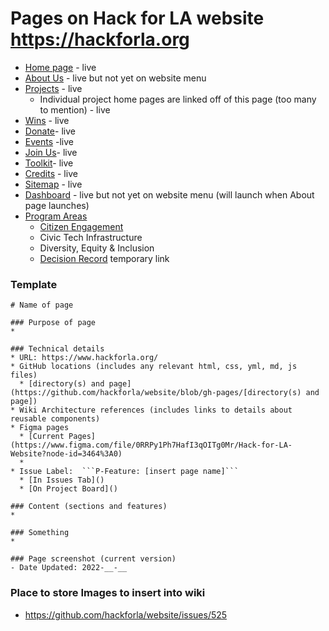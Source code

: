 # Pages on Hack for LA website <https://hackforla.org>

* [Home page](Home-page) - live
* [About Us](Pages/About-Us-page.md) - live but not yet on website menu
* [Projects](Projects-page) - live
  * Individual project home pages are linked off of this page (too many to mention) - live
* [Wins](Wins-page) - live
* [Donate](Donate-page)- live
* [Events](Events-page) -live
* [Join Us](Join-Us-page)- live
* [Toolkit](Toolkit-page)- live
* [Credits](Pages/Credits-page.md) - live
* [Sitemap](Sitemap-page) - live
* [Dashboard](Dashboard-page) - live but not yet on website menu (will launch when About page launches)
* [Program Areas](Program-Areas-page)
  * [Citizen Engagement](Pages/Citizen-Engagement-page.md)
  * Civic Tech Infrastructure
  * Diversity, Equity & Inclusion
  * [Decision Record](DR:-Updated-Program-Areas-so-Projects-are-Linked-to-Project-Pages) temporary link

### Template

```
# Name of page

### Purpose of page
* 

### Technical details
* URL: https://www.hackforla.org/
* GitHub locations (includes any relevant html, css, yml, md, js files)
  * [directory(s) and page](https://github.com/hackforla/website/blob/gh-pages/[directory(s) and page])
* Wiki Architecture references (includes links to details about reusable components)
* Figma pages 
  * [Current Pages](https://www.figma.com/file/0RRPy1Ph7HafI3qOITg0Mr/Hack-for-LA-Website?node-id=3464%3A0)
  * 
* Issue Label:  ```P-Feature: [insert page name]```
  * [In Issues Tab]()
  * [On Project Board]()

### Content (sections and features)
*

### Something
*

### Page screenshot (current version)
- Date Updated: 2022-__-__
```

### Place to store Images to insert into wiki

* <https://github.com/hackforla/website/issues/525>
